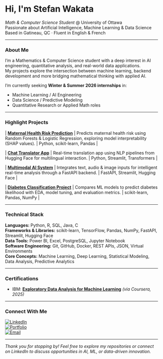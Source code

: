 # Hi, I'm **Stefan Wakata**

*Math & Computer Science Student* @ University of Ottawa  
Passionate about Artificial Intelligence, Machine Learning & Data Science  
Based in Gatineau, QC · Fluent in English & French  

---

### About Me

I’m a Mathematics & Computer Science student with a deep interest in AI engineering, quantitative analysis, and real-world data applications.  
My projects explore the intersection between machine learning, backend development and more bridging mathematical thinking with applied AI.

I’m currently seeking **Winter & Summer 2026 internships** in:
- Machine Learning / AI Engineering  
- Data Science / Predictive Modeling  
- Quantitative Research or Applied Math roles  

---

### Highlight Projects

| [**Maternal Health Risk Prediction**](https://github.com/stefanwakata/maternal-health-risk) | Predicts maternal health risk using Random Forests & Logistic Regression, exploring model interpretability (SHAP values). | Python, scikit-learn, Pandas |

| [**Chat Translator App**](https://github.com/stefanwakata/chat-translator) | Real-time translation app using NLP pipelines from Hugging Face for multilingual interaction. | Python, Streamlit, Transformers |

| [**Multimodal AI System**](https://github.com/stefanwakata/multimodal-ai) | Integrates text, audio & image inputs for intelligent real-time analysis through a FastAPI backend. | FastAPI, Streamlit, Hugging Face |

| [**Diabetes Classification Project**](https://github.com/stefanwakata/diabetes-classification) | Compares ML models to predict diabetes likelihood with EDA, model tuning, and evaluation metrics. | scikit-learn, Pandas, NumPy |

---

### Technical Stack

**Languages:** Python, R, SQL, Java, C  
**Frameworks & Libraries:** scikit-learn, TensorFlow, Pandas, NumPy, FastAPI, Streamlit, Hugging Face  
**Data Tools:** Power BI, Excel, PostgreSQL, Jupyter Notebook  
**Software Engineering:** Git, GitHub, Docker, REST APIs, JSON, Virtual Environments  
**Core Concepts:** Machine Learning, Deep Learning, Statistical Modeling, Data Analysis, Predictive Analytics  

---

### Certifications

- IBM: [**Exploratory Data Analysis for Machine Learning**](https://coursera.org/verify/YM13TFLOQEDF) *(via Coursera, 2025)*   

---

### Connect With Me

[![LinkedIn](https://img.shields.io/badge/LinkedIn-Stefan%20Wakata-blue?logo=linkedin)](https://www.linkedin.com/in/stefanwakata)  
[![Portfolio](https://img.shields.io/badge/Portfolio-View%20Projects-blueviolet?logo=github)](https://stefanwakata.github.io)  
[![Email](https://img.shields.io/badge/Email-stefan.wakata%40gmail.com-red?logo=gmail)](mailto:stefan.wakata@gmail.com)  

---
*Thank you for stopping by! Feel free to explore my repositories or connect on LinkedIn to discuss opportunities in AI, ML, or data-driven innovation.*
